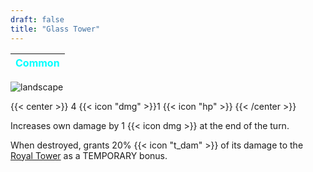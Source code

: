 ```yaml
---
draft: false
title: "Glass Tower"
---
```

| <span style="color:Cyan"> Common </span> |
|-------

![landscape](/images/towers/towerS_5.png)

{{< center >}}
4 {{< icon "dmg" >}}1 {{< icon "hp" >}}
{{< /center >}}

Increases own damage by 1 {{< icon dmg >}} at the end of the turn.

When destroyed, grants 20% {{< icon "t_dam" >}} of its damage to the [Royal Tower](/towers/royal-tower) as a TEMPORARY bonus.